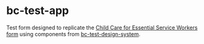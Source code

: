 # bc-test-app

Test form designed to replicate the [Child Care for Essential Service Workers form](https://forms.gov.bc.ca/family-social-supports/child-care-for-essential-service-workers/) using components from [bc-test-design-system](https://github.com/ty2k/bc-test-design-system).
